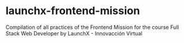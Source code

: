# launchx-frontend-mission
Compilation of all practices of the Frontend Mission for the course Full Stack Web Developer by LaunchX - Innovacción Virtual
